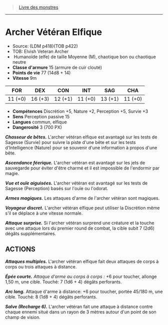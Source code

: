 ﻿> [Livre des monstres](tome_of_beasts.md)

---

# Archer Vétéran Elfique

- Source: (LDM p418)(TOB p422)
- TOB: Elvish Veteran Archer
-  Humanoïde (elfe) de taille Moyenne (M), chaotique bon ou chaotique neutre
- **Classe d'armure** 15 (armure de cuir clouté)
- **Points de vie** 77 (14d8 + 14)
- **Vitesse** 9m

|FOR|DEX|CON|INT|SAG|CHA|
|---|---|---|---|---|---|
|11 (+0)|16 (+3)|12 (+1)|11 (+0)|13 (+1)|11 (+0)|

- **Compétences** Discrétion +5, Nature +2, Perception +5, Survie +3
- **Sens** Perception passive 15
- **Langues** commun, elfique
- **Dangerosité** 3 (700 PX)

**_Chasseur de bêtes._** L'archer vétéran elfique est avantagé sur les tests de Sagesse (Survie) pour suivre la piste d'une bête et sur les tests d'Intelligence (Nature) pour se souvenir d'une information à propos d'une bête.

**_Ascendance féerique._** L'archer vétéran est avantagé sur les jets de sauvegarde pour éviter d'être charmé et il est impossible de l'endormir par magie.

**_Vue et ouïe aiguisées._** L'archer vétéran est avantagé sur les tests de Sagesse (Perception) basés sur l'ouïe ou l'odorat.

**_Armes magiques._** Les attaques d'arme de l'archer vétéran sont magiques.

**_Voyageur discret._** L'archer vétéran elfique peut utiliser la Discrétion même s'il se déplace à une vitesse normale.

**_Attaque surprise._** Si l'archer vétéran surprend une créature et la touche avec une attaque lors du premier round de combat, la cible subit 7 (2d6) dégâts supplémentaires.

## ACTIONS

**_Attaques multiples._** L'archer vétéran elfique fait deux attaques de corps à corps ou trois attaques à distance.

**_Épée courte._** _Attaque d'arme au corps à corps :_ +6 pour toucher, allonge 1,50 m, une cible. Touché: 7 (1d6 + 4) dégâts perforants.

**_Arc long._** Attaque d'arme à distance: +6 pour toucher, portée 45/180 m, une cible. Touché: 8 (1d8 + 4) dégâts perforants.

**_Salve (Recharge 6)._** L'archer vétéran fait une attaque à distance contre chaque ennemi situé dans un rayon de 3 mètres autour d'un point de son champ de vision.

